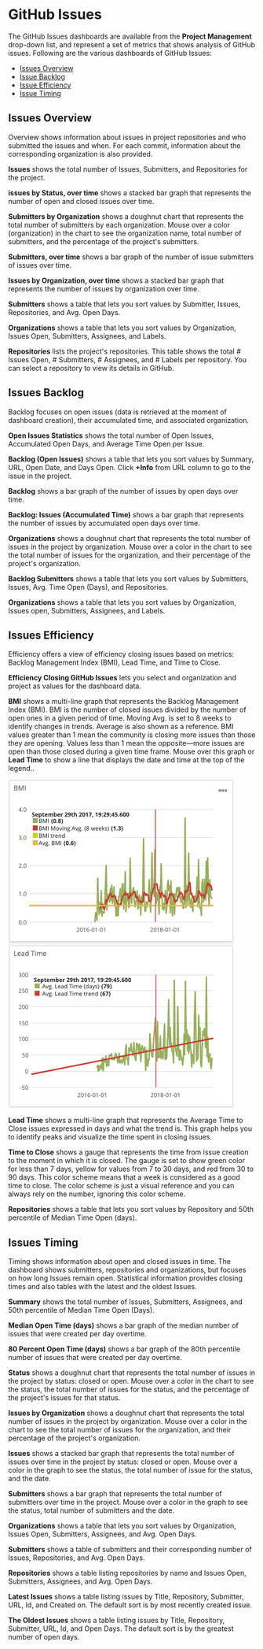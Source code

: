 # GitHub Issues

The GitHub Issues dashboards are available from the **Project Management** drop-down list, and represent a set of metrics that shows analysis of GitHub issues. Following are the various dashboards of GitHub Issues:

* [Issues Overview](github-issues.md#issues-overview)
* [Issue Backlog](github-issues.md#issues-backlog)
* [Issue Efficiency](github-issues.md#issues-efficiency)
* [Issue Timing](github-issues.md#issues-timing)

## Issues Overview

Overview shows information about issues in project repositories and who submitted the issues and when. For each commit, information about the corresponding organization is also provided. 

**Issues** shows the total number of Issues, Submitters, and Repositories for the project.

**issues by Status, over time** shows a stacked bar graph that represents the number of open and closed issues over time.

**Submitters by Organization** shows a doughnut chart that represents the total number of submitters by each organization. Mouse over a color \(organization\) in the chart to see the organization name, total number of submitters, and the percentage of the project's submitters.

**Submitters, over time** shows a bar graph of the number of issue submitters of issues over time.

**Issues by Organization, over time** shows a stacked bar graph that represents the number of issues by organization over time.

**Submitters** shows a table that lets you sort values by Submitter, Issues, Repositories, and Avg. Open Days.

**Organizations** shows a table that lets you sort values by Organization, Issues Open, Submitters, Assignees, and Labels. 

**Repositories** lists the project's repositories. This table shows the total \# Issues Open, \# Submitters, \# Assignees, and \# Labels per repository. You can select a repository to view its details in GitHub.

## Issues Backlog

Backlog focuses on open issues \(data is retrieved at the moment of dashboard creation\), their accumulated time, and associated organization.

**Open Issues Statistics** shows the total number of Open Issues, Accumulated Open Days, and Average Time Open per Issue.

**Backlog \(Open Issues\)** shows a table that lets you sort values by Summary, URL, Open Date, and Days Open. Click **+Info** from URL column to go to the issue in the project.

**Backlog** shows a bar graph of the number of issues by open days over time.

**Backlog: Issues \(Accumulated Time\)** shows a bar graph that represents the number of issues by accumulated open days over time.

**Organizations** shows a doughnut chart that represents the total number of issues in the project by organization. Mouse over a color in the chart to see the total number of issues for the organization, and their percentage of the project's organization.

**Backlog Submitters** shows a table that lets you sort values by Submitters, Issues, Avg. Time Open \(Days\), and Repositories.

**Organizations** shows a table that lets you sort values by Organization, Issues open, Submitters, Assignees, and Labels.

## Issues Efficiency

Efficiency offers a view of efficiency closing issues based on metrics: Backlog Management Index \(BMI\), Lead Time, and Time to Close.

**Efficiency Closing GitHub Issues** lets you select and organization and project as values for the dashboard data.

**BMI** shows a multi-line graph that represents the Backlog Management Index \(BMI\). BMI is the number of closed issues divided by the number of open ones in a given period of time. Moving Avg. is set to 8 weeks to identify changes in trends. Average is also shown as a reference. BMI values greater than 1 mean the community is closing more issues than those they are opening. Values less than 1 mean the opposite—more issues are open than those closed during a given time frame. Mouse over this graph or **Lead Time** to show a line that displays the date and time at the top of the legend..

![](../../../../.gitbook/assets/18088239.png)

**Lead Time** shows a multi-line graph that represents the Average Time to Close issues expressed in days and what the trend is. This graph helps you to identify peaks and visualize the time spent in closing issues.

**Time to Close** shows a gauge that represents the time from issue creation to the moment in which it is closed. The gauge is set to show green color for less than 7 days, yellow for values from 7 to 30 days, and red from 30 to 90 days. This color scheme means that a week is considered as a good time to close. The color scheme is just a visual reference and you can always rely on the number, ignoring this color scheme.

**Repositories** shows a table that lets you sort values by Repository and 50th percentile of Median Time Open \(days\).

## Issues Timing

Timing shows information about open and closed issues in time. The dashboard shows submitters, repositories and organizations, but focuses on how long Issues remain open. Statistical information provides closing times and also tables with the latest and the oldest Issues.

**Summary** shows the total number of Issues, Submitters, Assignees, and 50th percentile of Median Time Open \(Days\).

**Median Open Time \(days\)** shows a bar graph of the median number of issues that were created per day overtime.

**80 Percent Open Time \(days\)** shows a bar graph of the 80th percentile number of issues that were created per day overtime.

**Status** shows a doughnut chart that represents the total number of issues in the project by status: closed or open. Mouse over a color in the chart to see the status, the total number of issues for the status, and the percentage of the project's issues for that status.

**Issues by Organization** shows a doughnut chart that represents the total number of issues in the project by organization. Mouse over a color in the chart to see the total number of issues for the organization, and their percentage of the project's organization.

**Issues** shows a stacked bar graph that represents the total number of issues over time in the project by status: closed or open. Mouse over a color in the graph to see the status, the total number of issue for the status, and the date.

**Submitters** shows a bar graph that represents the total number of submitters over time in the project. Mouse over a color in the graph to see the status, total number of submitters and the date.

**Organizations** shows a table that lets you sort values by Organization, Issues Open, Submitters, Assignees, and Avg. Open Days.

**Submitters** shows a table of submitters and their corresponding number of Issues, Repositories, and Avg. Open Days.

**Repositories** shows a table listing repositories by name and Issues Open, Submitters, Assignees, and Avg. Open Days.

**Latest Issues** shows a table listing issues by Title, Repository, Submitter, URL, Id, and Created on. The default sort is by most recently created issue.

**The Oldest Issues** shows a table listing issues by Title, Repository, Submitter, URL, Id, and Open Days. The default sort is by the greatest number of open days.

